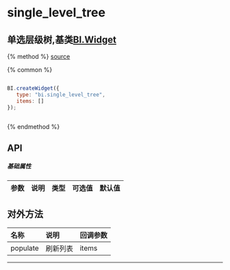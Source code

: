 # single_level_tree

## 单选层级树,基类[BI.Widget](/core/widget.md)

{% method %}
[source](https://jsfiddle.net/fineui/9vnrwec1/)

{% common %}
```javascript

BI.createWidget({
   type: "bi.single_level_tree",
   items: []
});



```

{% endmethod %}

## API
##### 基础属性
| 参数    | 说明           | 类型  | 可选值 | 默认值
| :------ |:-------------  | :-----| :----|:----



## 对外方法
| 名称     | 说明                           |  回调参数
| :------ |:-------------                  | :-----
| populate | 刷新列表 | items |



---